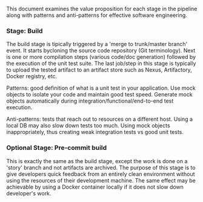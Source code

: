 This document examines the value proposition for each stage in the pipeline along with 
patterns and anti-patterns for effective software engineering.

### Stage: Build

The build stage is tipically triggered by a 'merge to trunk/master branch' event. It starts bycloning the source code repository
 (Git terminology). Next is one or more compilation steps (various code/doc generation) followed by the execution of the unit test suite.
The last job/step in this stage is typically to upload the tested artifact to an artifact store such as
Nexus, Artifactory, Docker registry, etc.

Patterns: good definition of what is a unit test in your application. Use mock objects to isolate your code and maintain good test speed.
Generate mock objects automatically during integration/functional/end-to-end test execution.

Anti-patterns: tests that reach out to resources on a different host. Using a local DB may also slow down tests too much.
Using mock objects inappropriately, thus creating weak integration tests vs good unit tests.

### Optional Stage: Pre-commit build

This is exactly the same as the build stage, except the work is done on a 'story' branch and not artifacts are archived.
The purpose of this stage is to give developers quick feedback from an entirely clean environment 
without using the resources of their development machine. The same effect may be achievable by using a Docker container locally 
if it does not slow down developer's work.
